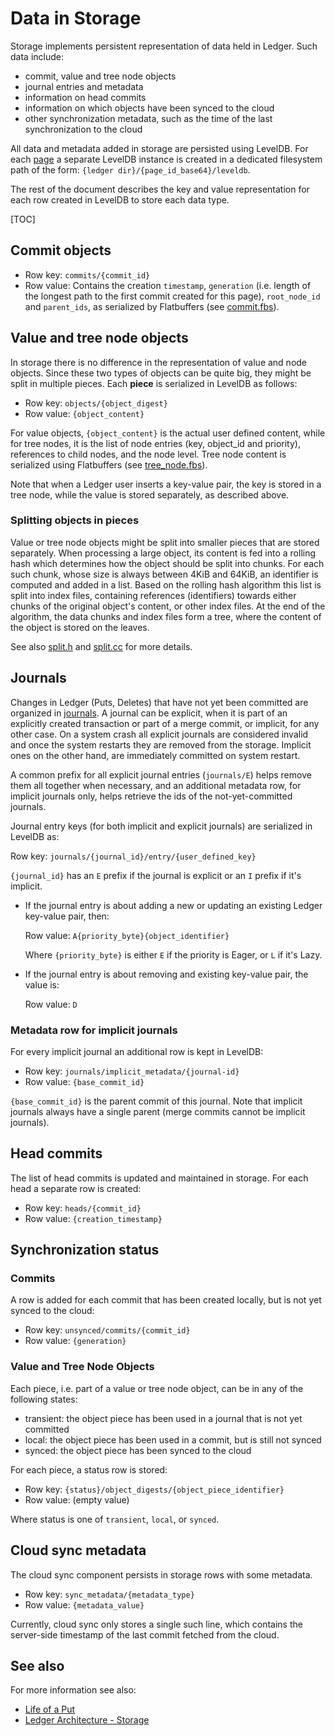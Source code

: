 # Data in Storage

Storage implements persistent representation of data held in Ledger. Such data
include:

- commit, value and tree node objects
- journal entries and metadata
- information on head commits
- information on which objects have been synced to the cloud
- other synchronization metadata, such as the time of the last synchronization
  to the cloud

All data and metadata added in storage are persisted using LevelDB. For each
[page](data_organization.md#Pages) a separate LevelDB instance is created in a
dedicated filesystem path of the form: `{ledger dir}/{page_id_base64}/leveldb`.

The rest of the document describes the key and value representation for each row
created in LevelDB to store each data type.

[TOC]

## Commit objects

- Row key: `commits/{commit_id}`
- Row value: Contains the creation `timestamp`, `generation` (i.e. length of the
  longest path to the first commit created for this page), `root_node_id` and
  `parent_ids`, as serialized by Flatbuffers (see [commit.fbs]).

## Value and tree node objects

In storage there is no difference in the representation of value and node
objects. Since these two types of objects can be quite big, they might be split
in multiple pieces. Each **piece** is serialized in LevelDB as follows:

- Row key: `objects/{object_digest}`
- Row value: `{object_content}`

For value objects, `{object_content}` is the actual user defined content, while
for tree nodes, it is the list of node entries (key, object_id and priority),
references to child nodes, and the node level. Tree node content is serialized
using Flatbuffers (see [tree_node.fbs]).

Note that when a Ledger user inserts a key-value pair, the key is stored in a
tree node, while the value is stored separately, as described above.

### Splitting objects in pieces

Value or tree node objects might be split into smaller pieces that are stored
separately. When processing a large object, its content is fed into a rolling
hash which determines how the object should be split into chunks. For each such
chunk, whose size is always between 4KiB and 64KiB, an identifier is computed
and added in a list. Based on the rolling hash algorithm this list is split into
index files, containing references (identifiers) towards either chunks of the
original object's content, or other index files. At the end of the algorithm,
the data chunks and index files form a tree, where the content of the object is
stored on the leaves.

See also [split.h] and [split.cc] for more details.

## Journals

Changes in Ledger (Puts, Deletes) that have not yet been committed are organized
in [journals]. A journal can be explicit, when it is part of an explicitly
created transaction or part of a merge commit, or implicit, for any other case.
On a system crash all explicit journals are considered invalid and once the
system restarts they are removed from the storage. Implicit ones on the other
hand, are immediately committed on system restart.

A common prefix for all explicit journal entries (`journals/E`) helps remove
them all together when necessary, and an additional metadata row, for implicit
journals only, helps retrieve the ids of the not-yet-committed journals.

Journal entry keys (for both implicit and explicit journals) are serialized in
LevelDB as:

Row key: `journals/{journal_id}/entry/{user_defined_key}`

`{journal_id}` has an `E` prefix if the journal is explicit or an `I` prefix if
it's implicit.

- If the journal entry is about adding a new or updating an existing Ledger
key-value pair, then:

  Row value: `A{priority_byte}{object_identifier}`

  Where `{priority_byte}` is either `E` if the priority is Eager, or `L` if it's
  Lazy.

- If the journal entry is about removing and existing key-value pair, the value
  is:

  Row value: `D`

### Metadata row for implicit journals

For every implicit journal an additional row is kept in LevelDB:
- Row key: `journals/implicit_metadata/{journal-id}`
- Row value: `{base_commit_id}`

`{base_commit_id}` is the parent commit of this journal. Note that implicit
journals always have a single parent (merge commits cannot be implicit
journals).

## Head commits

The list of head commits is updated and maintained in storage. For each head a
separate row is created:
- Row key: `heads/{commit_id}`
- Row value: `{creation_timestamp}`

## Synchronization status

### Commits
A row is added for each commit that has been created locally, but is not yet
synced to the cloud:
- Row key: `unsynced/commits/{commit_id}`
- Row value: `{generation}`

### Value and Tree Node Objects
Each piece, i.e. part of a value or tree node object, can be in any of the
following states:

- transient: the object piece has been used in a journal that is not yet committed
- local: the object piece has been used in a commit, but is still not synced
- synced: the object piece has been synced to the cloud

For each piece, a status row is stored:

- Row key: `{status}/object_digests/{object_piece_identifier}`
- Row value: (empty value)

Where status is one of `transient`, `local`, or `synced`.

## Cloud sync metadata

The cloud sync component persists in storage rows with some metadata.

- Row key: `sync_metadata/{metadata_type}`
- Row value: `{metadata_value}`

Currently, cloud sync only stores a single such line, which contains the
server-side timestamp of the last commit fetched from the cloud.

## See also

For more information see also:
 - [Life of a Put](life_of_a_put.md)
 - [Ledger Architecture - Storage](architecture.md#Storage)


[commit.fbs]: ../../bin/ledger/storage/impl/commit.fbs
[split.cc]: ../../bin/ledger/storage/impl/split.cc
[split.h]: ../../bin/ledger/storage/impl/split.h
[tree_node.fbs]: ../../bin/ledger/storage/impl/btree/tree_node.fbs
[journals]: life_of_a_put.md#Journals
